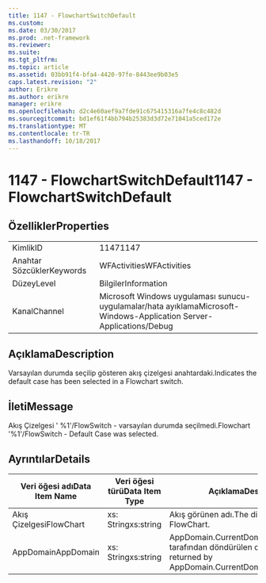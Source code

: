 ```yaml
---
title: 1147 - FlowchartSwitchDefault
ms.custom: 
ms.date: 03/30/2017
ms.prod: .net-framework
ms.reviewer: 
ms.suite: 
ms.tgt_pltfrm: 
ms.topic: article
ms.assetid: 03bb91f4-bfa4-4420-97fe-8443ee9b03e5
caps.latest.revision: "2"
author: Erikre
ms.author: erikre
manager: erikre
ms.openlocfilehash: d2c4e60aef9a7fde91c675415316a7fe4c8c482d
ms.sourcegitcommit: bd1ef61f4bb794b25383d3d72e71041a5ced172e
ms.translationtype: MT
ms.contentlocale: tr-TR
ms.lasthandoff: 10/18/2017
---
```

# <a name="1147---flowchartswitchdefault"></a><span data-ttu-id="76681-102">1147 - FlowchartSwitchDefault</span><span class="sxs-lookup"><span data-stu-id="76681-102">1147 - FlowchartSwitchDefault</span></span>
## <a name="properties"></a><span data-ttu-id="76681-103">Özellikler</span><span class="sxs-lookup"><span data-stu-id="76681-103">Properties</span></span>  
  
|||  
|-|-|  
|<span data-ttu-id="76681-104">Kimlik</span><span class="sxs-lookup"><span data-stu-id="76681-104">ID</span></span>|<span data-ttu-id="76681-105">1147</span><span class="sxs-lookup"><span data-stu-id="76681-105">1147</span></span>|  
|<span data-ttu-id="76681-106">Anahtar Sözcükler</span><span class="sxs-lookup"><span data-stu-id="76681-106">Keywords</span></span>|<span data-ttu-id="76681-107">WFActivities</span><span class="sxs-lookup"><span data-stu-id="76681-107">WFActivities</span></span>|  
|<span data-ttu-id="76681-108">Düzey</span><span class="sxs-lookup"><span data-stu-id="76681-108">Level</span></span>|<span data-ttu-id="76681-109">Bilgiler</span><span class="sxs-lookup"><span data-stu-id="76681-109">Information</span></span>|  
|<span data-ttu-id="76681-110">Kanal</span><span class="sxs-lookup"><span data-stu-id="76681-110">Channel</span></span>|<span data-ttu-id="76681-111">Microsoft Windows uygulaması sunucu-uygulamalar/hata ayıklama</span><span class="sxs-lookup"><span data-stu-id="76681-111">Microsoft-Windows-Application Server-Applications/Debug</span></span>|  
  
## <a name="description"></a><span data-ttu-id="76681-112">Açıklama</span><span class="sxs-lookup"><span data-stu-id="76681-112">Description</span></span>  
 <span data-ttu-id="76681-113">Varsayılan durumda seçilip gösteren akış çizelgesi anahtardaki.</span><span class="sxs-lookup"><span data-stu-id="76681-113">Indicates the default case has been selected in a Flowchart switch.</span></span>  
  
## <a name="message"></a><span data-ttu-id="76681-114">İleti</span><span class="sxs-lookup"><span data-stu-id="76681-114">Message</span></span>  
 <span data-ttu-id="76681-115">Akış Çizelgesi ' %1'/FlowSwitch - varsayılan durumda seçilmedi.</span><span class="sxs-lookup"><span data-stu-id="76681-115">Flowchart '%1'/FlowSwitch - Default Case was selected.</span></span>  
  
## <a name="details"></a><span data-ttu-id="76681-116">Ayrıntılar</span><span class="sxs-lookup"><span data-stu-id="76681-116">Details</span></span>  
  
|<span data-ttu-id="76681-117">Veri öğesi adı</span><span class="sxs-lookup"><span data-stu-id="76681-117">Data Item Name</span></span>|<span data-ttu-id="76681-118">Veri öğesi türü</span><span class="sxs-lookup"><span data-stu-id="76681-118">Data Item Type</span></span>|<span data-ttu-id="76681-119">Açıklama</span><span class="sxs-lookup"><span data-stu-id="76681-119">Description</span></span>|  
|--------------------|--------------------|-----------------|  
|<span data-ttu-id="76681-120">Akış Çizelgesi</span><span class="sxs-lookup"><span data-stu-id="76681-120">FlowChart</span></span>|<span data-ttu-id="76681-121">xs: String</span><span class="sxs-lookup"><span data-stu-id="76681-121">xs:string</span></span>|<span data-ttu-id="76681-122">Akış görünen adı.</span><span class="sxs-lookup"><span data-stu-id="76681-122">The display name of the FlowChart.</span></span>|  
|<span data-ttu-id="76681-123">AppDomain</span><span class="sxs-lookup"><span data-stu-id="76681-123">AppDomain</span></span>|<span data-ttu-id="76681-124">xs: String</span><span class="sxs-lookup"><span data-stu-id="76681-124">xs:string</span></span>|<span data-ttu-id="76681-125">AppDomain.CurrentDomain.FriendlyName tarafından döndürülen dize.</span><span class="sxs-lookup"><span data-stu-id="76681-125">The string returned by AppDomain.CurrentDomain.FriendlyName.</span></span>|

